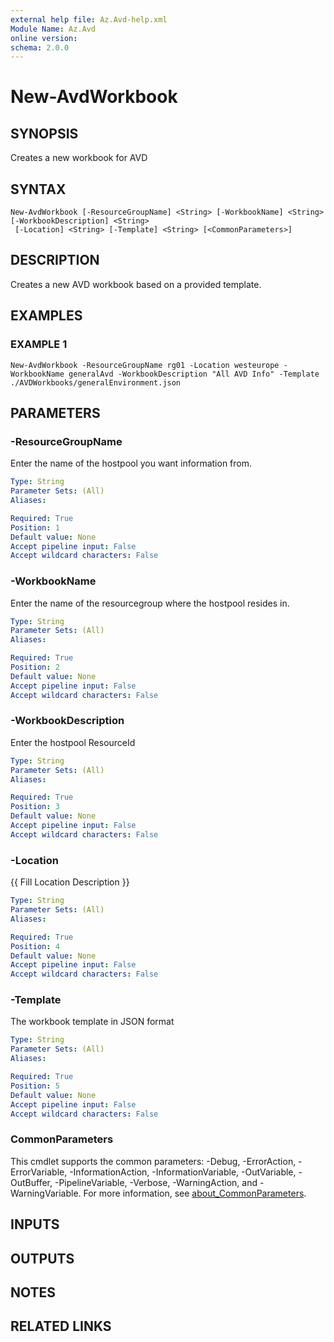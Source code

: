 ```yaml
---
external help file: Az.Avd-help.xml
Module Name: Az.Avd
online version:
schema: 2.0.0
---
```


# New-AvdWorkbook

## SYNOPSIS
Creates a new workbook for AVD

## SYNTAX

```
New-AvdWorkbook [-ResourceGroupName] <String> [-WorkbookName] <String> [-WorkbookDescription] <String>
 [-Location] <String> [-Template] <String> [<CommonParameters>]
```

## DESCRIPTION
Creates a new AVD workbook based on a provided template.

## EXAMPLES

### EXAMPLE 1
```
New-AvdWorkbook -ResourceGroupName rg01 -Location westeurope -WorkbookName generalAvd -WorkbookDescription "All AVD Info" -Template ./AVDWorkbooks/generalEnvironment.json
```

## PARAMETERS

### -ResourceGroupName
Enter the name of the hostpool you want information from.

```yaml
Type: String
Parameter Sets: (All)
Aliases:

Required: True
Position: 1
Default value: None
Accept pipeline input: False
Accept wildcard characters: False
```

### -WorkbookName
Enter the name of the resourcegroup where the hostpool resides in.

```yaml
Type: String
Parameter Sets: (All)
Aliases:

Required: True
Position: 2
Default value: None
Accept pipeline input: False
Accept wildcard characters: False
```

### -WorkbookDescription
Enter the hostpool ResourceId

```yaml
Type: String
Parameter Sets: (All)
Aliases:

Required: True
Position: 3
Default value: None
Accept pipeline input: False
Accept wildcard characters: False
```

### -Location
{{ Fill Location Description }}

```yaml
Type: String
Parameter Sets: (All)
Aliases:

Required: True
Position: 4
Default value: None
Accept pipeline input: False
Accept wildcard characters: False
```

### -Template
The workbook template in JSON format

```yaml
Type: String
Parameter Sets: (All)
Aliases:

Required: True
Position: 5
Default value: None
Accept pipeline input: False
Accept wildcard characters: False
```

### CommonParameters
This cmdlet supports the common parameters: -Debug, -ErrorAction, -ErrorVariable, -InformationAction, -InformationVariable, -OutVariable, -OutBuffer, -PipelineVariable, -Verbose, -WarningAction, and -WarningVariable. For more information, see [about_CommonParameters](http://go.microsoft.com/fwlink/?LinkID=113216).

## INPUTS

## OUTPUTS

## NOTES

## RELATED LINKS
